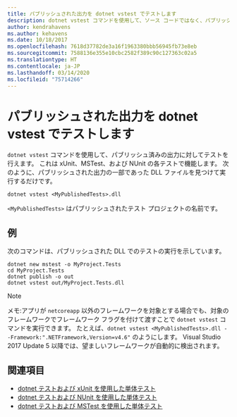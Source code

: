 ```yaml
---
title: パブリッシュされた出力を dotnet vstest でテストします
description: dotnet vstest コマンドを使用して、ソース コードではなく、パブリッシュされたライブラリでテストを実行する方法を説明します。
author: kendrahavens
ms.author: kehavens
ms.date: 10/18/2017
ms.openlocfilehash: 7618d37782de3a16f1963380bbb56945fb73e8eb
ms.sourcegitcommit: 7588136e355e10cbc2582f389c90c127363c02a5
ms.translationtype: HT
ms.contentlocale: ja-JP
ms.lasthandoff: 03/14/2020
ms.locfileid: "75714266"
---
```

# <a name="test-published-output-with-dotnet-vstest"></a>パブリッシュされた出力を dotnet vstest でテストします

`dotnet vstest` コマンドを使用して、パブリッシュ済みの出力に対してテストを行えます。 これは xUnit、MSTest、および NUnit の各テストで機能します。 次のように、パブリッシュされた出力の一部であった DLL ファイルを見つけて実行するだけです。

```dotnetcli
dotnet vstest <MyPublishedTests>.dll
```

`<MyPublishedTests>` はパブリッシュされたテスト プロジェクトの名前です。

## <a name="example"></a>例

次のコマンドは、パブリッシュされた DLL でのテストの実行を示しています。

```dotnetcli
dotnet new mstest -o MyProject.Tests
cd MyProject.Tests
dotnet publish -o out
dotnet vstest out/MyProject.Tests.dll
```

> [!NOTE]
> メモ:アプリが `netcoreapp` 以外のフレームワークを対象とする場合でも、対象のフレームワークでフレームワーク フラグを付けて渡すことで `dotnet vstest` コマンドを実行できます。 たとえば、`dotnet vstest <MyPublishedTests>.dll --Framework:".NETFramework,Version=v4.6"` のようにします。 Visual Studio 2017 Update 5 以降では、望ましいフレームワークが自動的に検出されます。

## <a name="see-also"></a>関連項目

- [dotnet テストおよび xUnit を使用した単体テスト](unit-testing-with-dotnet-test.md)
- [dotnet テストおよび NUnit を使用した単体テスト](unit-testing-with-nunit.md)
- [dotnet テストおよび MSTest を使用した単体テスト](unit-testing-with-mstest.md)
